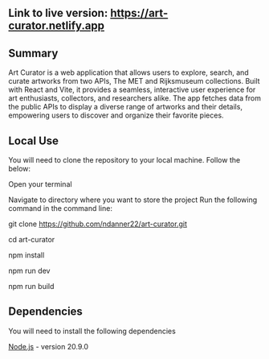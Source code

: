 ## Link to live version: https://art-curator.netlify.app

## Summary

Art Curator is a web application that allows users to explore, search, and curate artworks from two APIs, The MET and Rijksmuseum collections. Built with React and Vite, it provides a seamless, interactive user experience for art enthusiasts, collectors, and researchers alike. The app fetches data from the public APIs to display a diverse range of artworks and their details, empowering users to discover and organize their favorite pieces.

## Local Use
You will need to clone the repository to your local machine. Follow the below:

Open your terminal

Navigate to directory where you want to store the project
Run the following command in the command line:

git clone https://github.com/ndanner22/art-curator.git

cd art-curator

npm install

npm run dev

npm run build

## Dependencies
You will need to install the following dependencies

[Node.js](https://nodejs.org/en) - version 20.9.0
